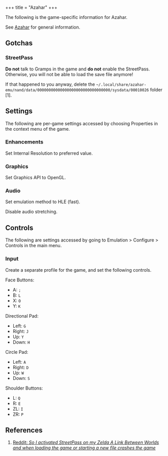 +++
title = "Azahar"
+++

The following is the game-specific information for Azahar.

See [Azahar](@/notes/Azahar/_index.md) for general information.

## Gotchas

### StreetPass

**Do not** talk to Gramps in the game and **do not** enable the StreetPass. Otherwise, you will not be able to load the save file anymore!

If that happened to you anyway, delete the `~/.local/share/azahar-emu/nand/data/00000000000000000000000000000000/sysdata/00010026` folder [1].

## Settings

The following are per-game settings accessed by choosing Properties in the context menu of the game.

### Enhancements

Set Internal Resolution to preferred value.

### Graphics

Set Graphics API to OpenGL.

### Audio

Set emulation method to HLE (fast).

Disable audio stretching.

## Controls

The following are settings accessed by going to Emulation > Configure > Controls in the main menu.

### Input

Create a separate profile for the game, and set the following controls.

Face Buttons:

- A: `;`
- B: `L`
- X: `O`
- Y: `K`

Directional Pad:

- Left: `G`
- Right: `J`
- Up: `Y`
- Down: `H`

Circle Pad:

- Left: `A`
- Right: `D`
- Up: `W`
- Down: `S`

Shoulder Buttons:

- L: `Q`
- R: `E`
- ZL: `I`
- ZR: `P`

## References

  1. [Reddit: *So I activated StreetPass on my Zelda A Link Between Worlds and when loading the game or starting a new file crashes the game*](https://www.reddit.com/r/Citra/comments/1elr2zn/comment/lgwn2sl)
